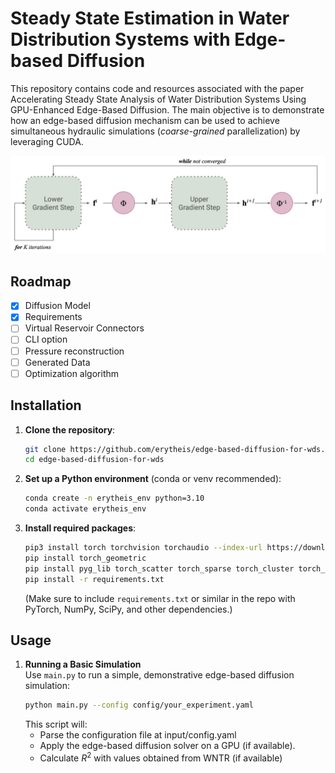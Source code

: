 # Steady State Estimation in Water Distribution Systems with Edge-based Diffusion

This repository contains code and resources associated with the paper Accelerating Steady State Analysis of Water Distribution Systems Using GPU-Enhanced Edge-Based Diffusion. The main objective is to demonstrate how an edge-based diffusion mechanism can be used to achieve simultaneous hydraulic simulations (_coarse-grained_ parallelization) by leveraging CUDA.

![main_scheme.png](img/main_scheme.png)


## Roadmap
- [x] Diffusion Model
- [x] Requirements
- [ ] Virtual Reservoir Connectors
- [ ] CLI option
- [ ] Pressure reconstruction
- [ ] Generated Data
- [ ] Optimization algorithm

## Installation

1. **Clone the repository**:
   ```bash
   git clone https://github.com/erytheis/edge-based-diffusion-for-wds.git
   cd edge-based-diffusion-for-wds
   ```

2. **Set up a Python environment** (conda or venv recommended):
   ```bash
   conda create -n erytheis_env python=3.10
   conda activate erytheis_env
   ```

3. **Install required packages**:
   ```bash
   pip3 install torch torchvision torchaudio --index-url https://download.pytorch.org/whl/cu121
   pip install torch_geometric
   pip install pyg_lib torch_scatter torch_sparse torch_cluster torch_spline_conv -f https://data.pyg.org/whl/torch-2.4.0+cu121.html
   pip install -r requirements.txt
   ```
   (Make sure to include `requirements.txt` or similar in the repo with PyTorch, NumPy, SciPy, and other dependencies.)


## Usage

1. **Running a Basic Simulation**  
   Use `main.py` to run a simple, demonstrative edge-based diffusion simulation:
   ```bash
   python main.py --config config/your_experiment.yaml
   ```
   This script will:
   - Parse the configuration file at input/config.yaml
   - Apply the edge-based diffusion solver on a GPU (if available).  
   - Calculate $R^2$ with values obtained from WNTR (if available)
